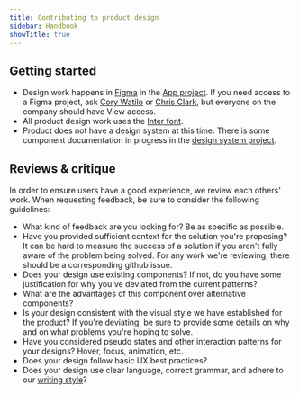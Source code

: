 ```yaml
---
title: Contributing to product design
sidebar: Handbook
showTitle: true
---
```


## Getting started
* Design work happens in [Figma](https://figma.com/) in the [App project](https://www.figma.com/files/project/17131046/App?fuid=987006441684352800). If you need access to a Figma project, ask [Cory Watilo](/handbook/company/team/#cory-watilo-lead-designer) or [Chris Clark](/handbook/company/team#chris-clark-product-designer), but everyone on the company should have View access.
* All product design work uses the [Inter font](https://fonts.google.com/specimen/Inter).
* Product does not have a design system at this time. There is some component documentation in progress in the [design system project](https://www.figma.com/file/Y9G24U4r04nEjIDGIEGuKI/PostHog-Design-System-One?node-id=576%3A308).

## Reviews &amp; critique

In order to ensure users have a good experience, we review each others' work. When requesting feedback, be sure to consider the following guidelines:
* What kind of feedback are you looking for? Be as specific as possible.
* Have you provided sufficient context for the solution you're proposing? It can be hard to measure the success of a solution if you aren't fully aware of the problem being solved. For any work we're reviewing, there should be a corresponding github issue.
* Does your design use existing components? If not, do you have some justification for why you've deviated from the current patterns?
* What are the advantages of this component over alternative components?
* Is your design consistent with the visual style we have established for the product? If you're deviating, be sure to provide some details on why and on what problems you're hoping to solve.
* Have you considered pseudo states and other interaction patterns for your designs? Hover, focus, animation, etc.
* Does your design follow basic UX best practices?
* Does your design use clear language, correct grammar, and adhere to our [writing style](/handbook/company/communication#writing-style)?
